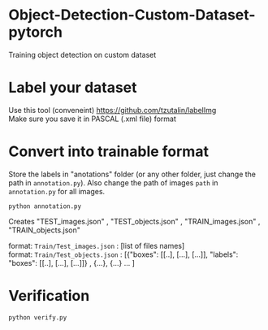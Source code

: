 # Object-Detection-Custom-Dataset-pytorch
Training object detection on custom dataset 


# Label your dataset
Use this tool (conveneint) https://github.com/tzutalin/labelImg  
Make sure you save it in PASCAL (.xml file) format  

# Convert into trainable format
Store the labels in "anotations" folder (or any other folder, just change the path in `annotation.py`). Also change the path of images `path` in   `annotation.py` for all images.  

```python annotation.py```

Creates "TEST_images.json" , "TEST_objects.json" , "TRAIN_images.json" , "TRAIN_objects.json"  

format: `Train/Test_images.json` : [list of files names]  
format: `Train/Test_objects.json` : [{"boxes": [[..], [...], [...]], "labels": "boxes": [[..], [...], [...]]} , {...}, {...} ... ]    


# Verification

```python verify.py```



